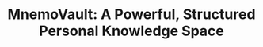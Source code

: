 <div align="center">
<h1>MnemoVault: A Powerful, Structured Personal Knowledge Space</h1>
</div>

<!-- TODO -->